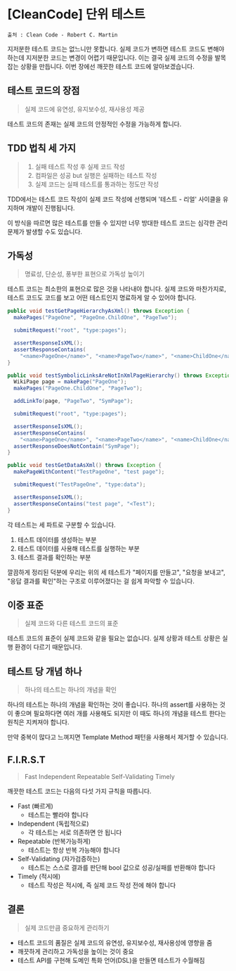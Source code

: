 # [CleanCode] 단위 테스트

```
출처 : Clean Code - Robert C. Martin
```

지저분한 테스트 코드는 없느니만 못합니다. 실제 코드가 변하면 테스트 코드도 변해야 하는데 지저분한 코드는 변경이 어렵기 때문입니다. 이는 결국 실제 코드의 수정을 발목 잡는 상황을 만듭니다. 이번 장에선 깨끗한 테스트 코드에 알아보겠습니다.



## 테스트 코드의 장점

> 실제 코드에 유연성, 유지보수성, 재사용성 제공

테스트 코드의 존재는 실제 코드의 안정적인 수정을 가능하게 합니다.



## TDD 법칙 세 가지

> 1. 실패 테스트 작성 후 실제 코드 작성
> 2. 컴파일은 성공 but 실행은 실패하는 테스트 작성
> 3. 실제 코드는 실패 테스트를 통과하는 정도만 작성

TDD에서는 테스트 코드 작성이 실제 코드 작성에 선행되며 '테스트 - 리얼' 사이클을 유지하며 개발이 진행됩니다.

이 방식을 따르면 많은 테스트를 만들 수 있지만 너무 방대한 테스트 코드는 심각한 관리 문제가 발생할 수도 있습니다.



## 가독성

> 명료성, 단순성, 풍부한 표현으로 가독성 높이기

테스트 코드는 최소한의 표현으로 많은 것을 나타내야 합니다. 실제 코드와 마찬가지로, 테스트 코드도 코드를 보고 어떤 테스트인지 명료하게 알 수 있어야 합니다.

```java
public void testGetPageHierarchyAsXml() throws Exception {
  makePages("PageOne", "PageOne.ChildOne", "PageTwo");

  submitRequest("root", "type:pages");

  assertResponseIsXML();
  assertResponseContains(
    "<name>PageOne</name>", "<name>PageTwo</name>", "<name>ChildOne</name>");
}

public void testSymbolicLinksAreNotInXmlPageHierarchy() throws Exception {
  WikiPage page = makePage("PageOne");
  makePages("PageOne.ChildOne", "PageTwo");

  addLinkTo(page, "PageTwo", "SymPage");

  submitRequest("root", "type:pages");

  assertResponseIsXML();
  assertResponseContains(
    "<name>PageOne</name>", "<name>PageTwo</name>", "<name>ChildOne</name>");
  assertResponseDoesNotContain("SymPage");
}

public void testGetDataAsXml() throws Exception {
  makePageWithContent("TestPageOne", "test page");

  submitRequest("TestPageOne", "type:data");

  assertResponseIsXML();
  assertResponseContains("test page", "<Test");
}
```

각 테스트는 세 파트로 구분할 수 있습니다.

1. 테스트 데이터를 생성하는 부분
2. 테스트 데이터를 사용해 테스트를 실행하는 부분
3. 테스트 결과를 확인하는 부분

깔끔하게 정리된 덕분에 우리는 위의 세 테스트가 "페이지를 만들고", "요청을 보내고", "응답 결과를 확인"하는 구조로 이루어졌다는 걸 쉽게 파악할 수 있습니다.



## 이중 표준

> 실제 코드와 다른 테스트 코드의 표준

테스트 코드의 표준이 실제 코드와 같을 필요는 없습니다. 실제 상황과 테스트 상황은 실행 환경이 다르기 때문입니다.



## 테스트 당 개념 하나

> 하나의 테스트는 하나의 개념을 확인

하나의 테스트는 하나의 개념을 확인하는 것이 좋습니다. 하나의 assert를 사용하는 것이 좋으며 필요하다면 여러 개를 사용해도 되지만 이 때도 하나의 개념을 테스트 한다는 원칙은 지켜져야 합니다.

만약 중복이 많다고 느껴지면 Template Method 패턴을 사용해서 제거할 수 있습니다.



## F.I.R.S.T

> Fast Independent Repeatable Self-Validating Timely

깨끗한 테스트 코드는 다음의 다섯 가지 규칙을 따릅니다.

- Fast (빠르게)
  - 테스트는 빨라야 합니다
- Independent (독립적으로)
  - 각 테스트는 서로 의존하면 안 됩니다
- Repeatable (반복가능하게)
  - 테스트는 항상 반복 가능해야 합니다
- Self-Validating (자가검증하는)
  - 테스트는 스스로 결과를 판단해 bool 값으로 성공/실패를 반환해야 합니다
- Timely (적시에)
  - 테스트 작성은 적시에, 즉 실제 코드 작성 전에 해야 합니다



## 결론

> 실제 코드만큼 중요하게 관리하기

- 테스트 코드의 품질은 실제 코드의 유연성, 유지보수성, 재사용성에 영향을 줌
- 깨끗하게 관리하고 가독성을 높이는 것이 중요
- 테스트 API를 구현해 도메인 특화 언어(DSL)을 만들면 테스트가 수월해짐